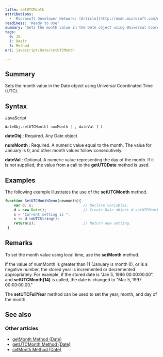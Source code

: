 ```yaml
---
title: setUTCMonth
attributions:
  - 'Microsoft Developer Network: [Article](http://msdn.microsoft.com/en-us/library/ie/d82ks7xe(v=vs.94).aspx)'
readiness: 'Ready to Use'
summary: 'Sets the month value in the Date object using Universal Coordinated Time (UTC).'
tags:
  0: JS
  1: Basic
  3: Method
uri: javascript/Date/setUTCMonth

---
```

## Summary

Sets the month value in the Date object using Universal Coordinated Time (UTC).

## Syntax

<span class="language">JavaScript</span>

    dateObj.setUTCMonth( numMonth [ , dateVal ] )

**dateObj**
:   Required. Any Date object.

**numMonth**
:   Required. A numeric value equal to the month. The value for January is 0, and other month values follow consecutively.

**dateVal**
:   Optional. A numeric value representing the day of the month. If it is not supplied, the value from a call to the **getUTCDate** method is used.

## Examples

The following example illustrates the use of the **setUTCMonth** method.

``` js
function SetUTCMonthDemo(newmonth){
    var d, s;                       // Declare variables.
    d = new Date();                 // Create Date object.d.setUTCMonth( newmonth ) ;        // Set UTC month.
    s = "Current setting is ";
    s += d.toUTCString();
    return(s);                      // Return new setting.
 }
```

## Remarks

To set the month value using local time, use the **setMonth** method.

If the value of numMonth is greater than 11 (January is month 0), or is a negative number, the stored year is incremented or decremented appropriately. For example, if the stored date is "Jan 5, 1996 00:00:00.00", and **setUTCMonth(14)** is called, the date is changed to "Mar 5, 1997 00:00:00.00."

The **setUTCFullYear** method can be used to set the year, month, and day of the month.

## See also

### Other articles

-   [getMonth Method (Date)](/javascript/Date/getMonth)
-   [getUTCMonth Method (Date)](/javascript/Date/getUTCMonth)
-   [setMonth Method (Date)](/javascript/Date/setMonth)

